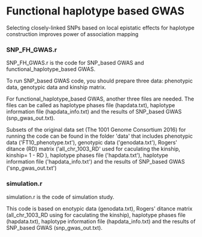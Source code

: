 # Functional haplotype based GWAS
Selecting closely-linked SNPs based on local epistatic effects for haplotype construction improves power of association mapping

### SNP_FH_GWAS.r
SNP_FH_GWAS.r is the code for SNP_based GWAS and functional_haplotype_based GWAS.

To run SNP_based GWAS code, you should prepare three data: phenotypic data, genotypic data and kinship matrix. 

For functional_haplotype_based GWAS, another three files are needed. The files can be called as haplotype phases file (hapdata.txt), haplotype information file (hapdata_info.txt) and the results of SNP_based GWAS (snp_gwas_out.txt).
 
Subsets of the original data set (The 1001 Genome Consortium 2016) for running the code can be found in the folder 'data' that includes phenotypic data ('FT10_phenotype.txt'), genotypic data ('genodata.txt'), Rogers' ditance (RD) matrix  ('all_chr_1003_RD' used for caculating the kinship, kinship= 1 - RD  ), haplotype phases file ('hapdata.txt'), haplotype information file ('hapdata_info.txt') and the results of SNP_based GWAS ('snp_gwas_out.txt') 


### simulation.r
simulation.r is the code of simulation study.

This code is based on enotypic data (genodata.txt), Rogers' ditance matrix  (all_chr_1003_RD using for caculating the kinship), haplotype phases file (hapdata.txt), haplotype information file (hapdata_info.txt) and the results of SNP_based GWAS (snp_gwas_out.txt).



